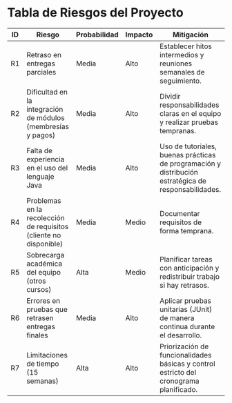 # Tabla de Riesgos del Proyecto

| ID  | Riesgo                                                      | Probabilidad | Impacto | Mitigación                                                                 |
|-----|-------------------------------------------------------------|--------------|---------|-----------------------------------------------------------------------------|
| R1  | Retraso en entregas parciales                               | Media        | Alto    | Establecer hitos intermedios y reuniones semanales de seguimiento.          |
| R2  | Dificultad en la integración de módulos (membresías y pagos) | Media        | Alto    | Dividir responsabilidades claras en el equipo y realizar pruebas tempranas. |
| R3  | Falta de experiencia en el uso del lenguaje Java            | Media        | Alto    | Uso de tutoriales, buenas prácticas de programación y distribución estratégica de responsabilidades. |
| R4  | Problemas en la recolección de requisitos (cliente no disponible) | Media   | Medio   | Documentar requisitos de forma temprana.                                    |
| R5  | Sobrecarga académica del equipo (otros cursos)              | Alta         | Medio   | Planificar tareas con anticipación y redistribuir trabajo si hay retrasos.  |
| R6  | Errores en pruebas que retrasen entregas finales            | Media        | Alto    | Aplicar pruebas unitarias (JUnit) de manera continua durante el desarrollo. |
| R7  | Limitaciones de tiempo (15 semanas)                         | Alta         | Alto    | Priorización de funcionalidades básicas y control estricto del cronograma planificado. |
